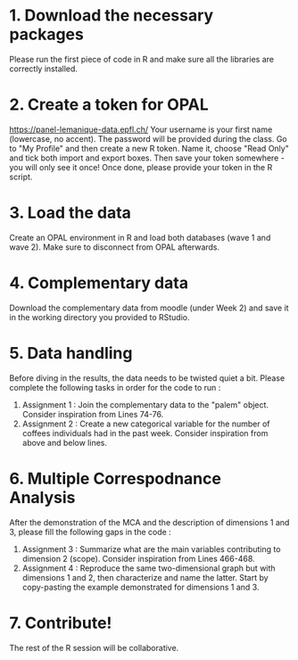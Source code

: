 # 1. Download the necessary packages
Please run the first piece of code in R and make sure all the libraries are correctly installed.  

# 2. Create a token for OPAL
https://panel-lemanique-data.epfl.ch/
Your username is your first name (lowercase, no accent). The password will be provided during the class.
Go to "My Profile" and then create a new R token. Name it, choose "Read Only" and tick both import and export boxes.
Then save your token somewhere - you will only see it once!
Once done, please provide your token in the R script.  

# 3. Load the data
Create an OPAL environment in R and load both databases (wave 1 and wave 2). Make sure to disconnect from OPAL afterwards.

# 4. Complementary data
Download the complementary data from moodle (under Week 2) and save it in the working directory you provided to RStudio.  

# 5. Data handling
Before diving in the results, the data needs to be twisted quiet a bit. Please complete the following tasks in order for the code to run :
1) Assignment 1 : Join the complementary data to the "palem" object. Consider inspiration from Lines 74-76.
2) Assignment 2 : Create a new categorical variable for the number of coffees individuals had in the past week. Consider inspiration from above and below lines.

# 6. Multiple Correspodnance Analysis
After the demonstration of the MCA and the description of dimensions 1 and 3, please fill the following gaps in the code :
1) Assignment 3 : Summarize what are the main variables contributing to dimension 2 (scope). Consider inspiration from Lines 466-468.
2) Assignment 4 : Reproduce the same two-dimensional graph but with dimensions 1 and 2, then characterize and name the latter. Start by copy-pasting the example demonstrated for dimensions 1 and 3.

# 7. Contribute!
The rest of the R session will be collaborative.
